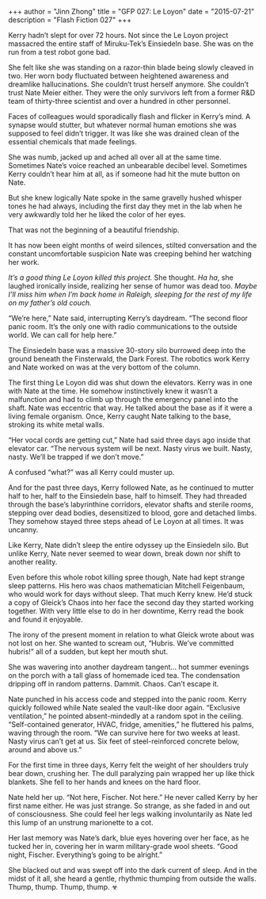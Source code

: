 +++
author = "Jinn Zhong"
title = "GFP 027: Le Loyon"
date = "2015-07-21"
description = "Flash Fiction 027"
+++

Kerry hadn’t slept for over 72 hours. Not since the Le Loyon project massacred the entire staff of Miruku-Tek’s Einsiedeln base. She was on the run from a test robot gone bad.

She felt like she was standing on a razor-thin blade being slowly cleaved in two. Her worn body fluctuated between heightened awareness and dreamlike hallucinations. She couldn’t trust herself anymore. She couldn’t trust Nate Meier either. They were the only survivors left from a former R&D team of thirty-three scientist and over a hundred in other personnel.

Faces of colleagues would sporadically flash and flicker in Kerry’s mind. A synapse would stutter, but whatever normal human emotions she was supposed to feel didn’t trigger. It was like she was drained clean of the essential chemicals that made feelings.

She was numb, jacked up and ached all over all at the same time. Sometimes Nate’s voice reached an unbearable decibel level. Sometimes Kerry couldn’t hear him at all, as if someone had hit the mute button on Nate. 

But she knew logically Nate spoke in the same gravelly hushed whisper tones he had always, including the first day they met in the lab when he very awkwardly told her he liked the color of her eyes. 

That was not the beginning of a beautiful friendship. 

It has now been eight months of weird silences, stilted conversation and the constant uncomfortable suspicion Nate was creeping behind her watching her work.

_It’s a good thing Le Loyon killed this project._ She thought. _Ha ha_, she laughed ironically inside, realizing her sense of humor was dead too. _Maybe I’ll miss him when I’m back home in Raleigh, sleeping for the rest of my life on my father’s old couch._

“We’re here,” Nate said, interrupting Kerry’s daydream. “The second floor panic room. It’s the only one with radio communications to the outside world. We can call for help here.”

The Einsiedeln base was a massive 30-story silo burrowed deep into the ground beneath the Finsterwald, the Dark Forest. The robotics work Kerry and Nate worked on was at the very bottom of the column. 

The first thing Le Loyon did was shut down the elevators. Kerry was in one with Nate at the time. He somehow instinctively knew it wasn’t a malfunction and had to climb up through the emergency panel into the shaft. Nate was eccentric that way. He talked about the base as if it were a living female organism. Once, Kerry caught Nate talking to the base, stroking its white metal walls.
 
“Her vocal cords are getting cut,” Nate had said three days ago inside that elevator car. “The nervous system will be next. Nasty virus we built. Nasty, nasty. We’ll be trapped if we don’t move.”

A confused “what?” was all Kerry could muster up.

And for the past three days, Kerry followed Nate, as he continued to mutter half to her, half to the Einsiedeln base, half to himself. They had threaded through the base’s labyrinthine corridors, elevator shafts and sterile rooms, stepping over dead bodies, desensitized to blood, gore and detached limbs. They somehow stayed three steps ahead of Le Loyon at all times. It was uncanny.

Like Kerry, Nate didn’t sleep the entire odyssey up the Einsiedeln silo. But unlike Kerry, Nate never seemed to wear down, break down nor shift to another reality. 

Even before this whole robot killing spree though, Nate had kept strange sleep patterns. His hero was chaos mathematician Mitchell Feigenbaum, who would work for days without sleep. That much Kerry knew. He’d stuck a copy of Gleick’s Chaos into her face the second day they started working together. With very little else to do in her downtime, Kerry read the book and found it enjoyable.

The irony of the present moment in relation to what Gleick wrote about was not lost on her. She wanted to scream out, “Hubris. We’ve committed hubris!” all of a sudden, but kept her mouth shut. 

She was wavering into another daydream tangent… hot summer evenings on the porch with a tall glass of homemade iced tea. The condensation dripping off in random patterns. Dammit. Chaos. Can’t escape it.

Nate punched in his access code and stepped into the panic room. Kerry quickly followed while Nate sealed the vault-like door again. “Exclusive ventilation,” he pointed absent-mindedly at a random spot in the ceiling. “Self-contained generator, HVAC, fridge, amenities,” he fluttered his palms, waving through the room. “We can survive here for two weeks at least. Nasty virus can’t get at us. Six feet of steel-reinforced concrete below, around and above us.”

For the first time in three days, Kerry felt the weight of her shoulders truly bear down, crushing her. The dull paralyzing pain wrapped her up like thick blankets. She fell to her hands and knees on the hard floor.

Nate held her up. “Not here, Fischer. Not here.” He never called Kerry by her first name either. He was just strange. So strange, as she faded in and out of consciousness. She could feel her legs walking involuntarily as Nate led this lump of an unstrung marionette to a cot.

Her last memory was Nate’s dark, blue eyes hovering over her face, as he tucked her in, covering her in warm military-grade wool sheets. “Good night, Fischer. Everything’s going to be alright.”

She blacked out and was swept off into the dark current of sleep. And in the midst of it all, she heard a gentle, rhythmic thumping from outside the walls. Thump, thump. Thump, thump. ☣
